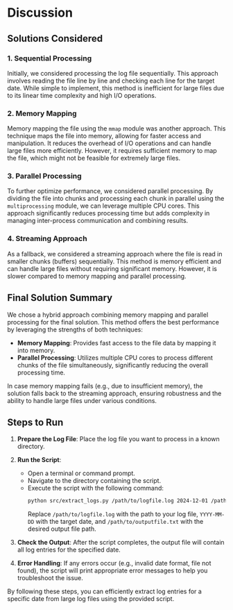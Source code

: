 # Discussion

## Solutions Considered

### 1. Sequential Processing
Initially, we considered processing the log file sequentially. This approach involves reading the file line by line and checking each line for the target date. While simple to implement, this method is inefficient for large files due to its linear time complexity and high I/O operations.

### 2. Memory Mapping
Memory mapping the file using the `mmap` module was another approach. This technique maps the file into memory, allowing for faster access and manipulation. It reduces the overhead of I/O operations and can handle large files more efficiently. However, it requires sufficient memory to map the file, which might not be feasible for extremely large files.

### 3. Parallel Processing
To further optimize performance, we considered parallel processing. By dividing the file into chunks and processing each chunk in parallel using the `multiprocessing` module, we can leverage multiple CPU cores. This approach significantly reduces processing time but adds complexity in managing inter-process communication and combining results.

### 4. Streaming Approach
As a fallback, we considered a streaming approach where the file is read in smaller chunks (buffers) sequentially. This method is memory efficient and can handle large files without requiring significant memory. However, it is slower compared to memory mapping and parallel processing.

## Final Solution Summary

We chose a hybrid approach combining memory mapping and parallel processing for the final solution. This method offers the best performance by leveraging the strengths of both techniques:

- **Memory Mapping**: Provides fast access to the file data by mapping it into memory.
- **Parallel Processing**: Utilizes multiple CPU cores to process different chunks of the file simultaneously, significantly reducing the overall processing time.

In case memory mapping fails (e.g., due to insufficient memory), the solution falls back to the streaming approach, ensuring robustness and the ability to handle large files under various conditions.

## Steps to Run


1. **Prepare the Log File**: Place the log file you want to process in a known directory.

2. **Run the Script**:
   - Open a terminal or command prompt.
   - Navigate to the directory containing the script.
   - Execute the script with the following command:
     ```sh
     python src/extract_logs.py /path/to/logfile.log 2024-12-01 /path/to/outputfile.txt
     ```
     Replace `/path/to/logfile.log` with the path to your log file, `YYYY-MM-DD` with the target date, and `/path/to/outputfile.txt` with the desired output file path.

5. **Check the Output**: After the script completes, the output file will contain all log entries for the specified date.

6. **Error Handling**: If any errors occur (e.g., invalid date format, file not found), the script will print appropriate error messages to help you troubleshoot the issue.

By following these steps, you can efficiently extract log entries for a specific date from large log files using the provided script.